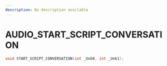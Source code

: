 ```yaml
---
description: No description available 
---
```


# AUDIO\_START_SCRIPT_CONVERSATION

```cpp
void START_SCRIPT_CONVERSATION(int _Unk0, int _Unk1);
```
